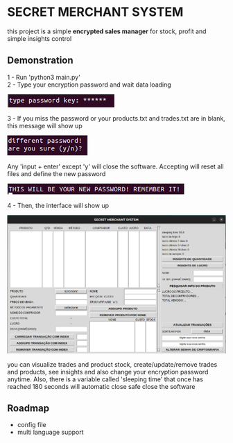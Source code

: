 # SECRET MERCHANT SYSTEM

this project is a simple **encrypted sales manager** for stock, profit and simple insights control
## Demonstration

1 - Run 'python3 main.py'  
2 - Type your encryption password and wait data loading  

![alt text](https://github.com/SaluRamos/secret-merchant-system/blob/master/readme/1.png?raw=true)

3 - If you miss the password or your products.txt and trades.txt are in blank, this message will show up  

![alt text](https://github.com/SaluRamos/secret-merchant-system/blob/master/readme/2.png?raw=true)

Any 'input + enter' except 'y' will close the software. Accepting will reset all files and define the new password

![alt text](https://github.com/SaluRamos/secret-merchant-system/blob/master/readme/3.png?raw=true)

4 - Then, the interface will show up

![alt text](https://github.com/SaluRamos/secret-merchant-system/blob/master/readme/4.png?raw=true)

you can visualize trades and product stock, create/update/remove trades and products, see insights and also change your encryption password anytime. Also, there is a variable called 'sleeping time' that once has reached 180 seconds will automatic close safe close the software


## Roadmap

- config file
- multi language support

